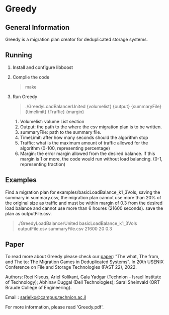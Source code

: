 # Greedy

General Information
-------------------
Greedy is a migration plan creator for deduplicated storage systems.

Running
-------

1. Install and configure libboost

1. Complie the code
   > make

2. Run Greedy
   > ./GreedyLoadBalancerUnited {volumelist} {output} {summaryFile} {timelimit} {Traffic} {margin}
		
    1)	Volumelist: volume List section
    2)	Output: the path to the where the csv migration plan is to be written.
    3)	summaryFile: path to the summary file.
    4)	TimeLimit: after how many seconds should the algorithm stop
    5)	Traffic: what is the maximum amount of traffic allowed for the algorithm (0-100, representing percentage)
    6)	Margin: the error margin allowed from the desired balance. If this margin is 1 or more, the code would run without load balancing. (0-1, representing fraction)

Examples
------------------
Find a migration plan for examples/basicLoadBalance_k1_3Vols, saving the summary in summary.csv, the migration plan cannot use more than 20% of the original size as traffic and must be within margin of 0.3 from the desired load balance and cannot use more than 6 houres (21600 seconds). save the plan as outputFile.csv.

  > ./GreedyLoadBalancerUnited basicLoadBalance_k1_3Vols outputFile.csv summaryFile.csv 21600 20 0.3
  
Paper
------
To read more about Greedy please check our [paper](https://www.usenix.org/conference/fast22/presentation/kisous):
   "The what, The from, and The to: The Migration Games in Deduplicated Systems". In 20th USENIX Conference on File and Storage Technologies (FAST 22), 2022.

Authors: Roei Kisous, Ariel Kolikant, Gala Yadgar (Technion - Israel Institute of Technology);
           Abhinav Duggal (Dell Technologies);
           Sarai Sheinvald (ORT Braude College of Engineering).

Email : sarielko@campus.technion.ac.il

For more information, please read 'Greedy.pdf'.
